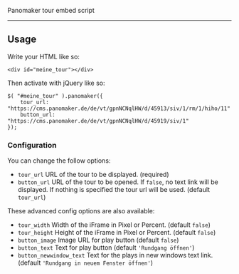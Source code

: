 Panomaker tour embed script

* * *

## Usage

Write your HTML like so:

	<div id="meine_tour"></div>

Then activate with jQuery like so:

	$( "#meine_tour" ).panomaker({
		tour_url: "https://cms.panomaker.de/de/vt/gpnNCNqlHW/d/45913/siv/1/rm/1/hiho/11"
		button_url: "https://cms.panomaker.de/de/vt/gpnNCNqlHW/d/45919/siv/1"
	});

### Configuration

You can change the follow options:

* `tour_url` URL of the tour to be displayed. (required)
* `button_url` URL of the tour to be opened. If `false`, no text link will be displayed. If nothing is specified the tour url will be used. (default `tour_url`)

These advanced config options are also available:

* `tour_width` Width of the iFrame in Pixel or Percent.  (default `false`)
* `tour_height` Height of the iFrame in Pixel or Percent. (default `false`)
* `button_image` Image URL for play button (default `false`)
* `button_text` Text for play button (default `'Rundgang öffnen'`)
* `button_newwindow_text` Text for the plays in new windows text link. (default `'Rundgang in neuem Fenster öffnen'`)